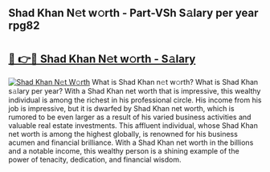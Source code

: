 ## Shad Khan N𝚎t w𝚘rth - Part-VSh S𝚊lary per year rpg82

# <h2><a href="http://gc44vou.nevu.top/?p=Shad+Khan">🔗 👉🔴 Shad Khan N𝚎t w𝚘rth - S𝚊lary</a></h2>

[![Shad Khan N𝚎t W𝚘rth](https://i.imgur.com/Oavwk0R.jpeg)](http://gc44vou.nevu.top/?p=Shad+Khan)
What is Shad Khan n𝚎t w𝚘rth? What is Shad Khan s𝚊lary per year?
With a Shad Khan net worth that is impressive, this wealthy individual is among the richest in his professional circle. His income from his job is impressive, but it is dwarfed by Shad Khan net worth, which is rumored to be even larger as a result of his varied business activities and valuable real estate investments. This affluent individual, whose Shad Khan net worth is among the highest globally, is renowned for his business acumen and financial brilliance. With a Shad Khan net worth in the billions and a notable income, this wealthy person is a shining example of the power of tenacity, dedication, and financial wisdom.
